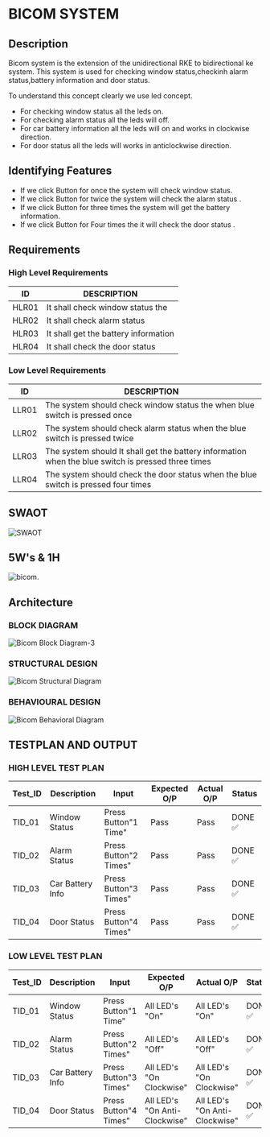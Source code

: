 # BICOM SYSTEM

## Description 
 
  Bicom system is the extension of the unidirectional RKE to bidirectional ke system.
  This system is used for checking window status,checkinh alarm status,battery information and door status.

 To understand this concept clearly we use led concept.
* For checking window status all the leds on.
* For checking alarm status all the leds will off.
* For car battery information  all the leds will on and works in clockwise direction.
* For door status all the leds will  works in anticlockwise direction.  


## Identifying Features
* If we click Button  for once  the  system will check window status.
* If we click Button  for twice the system will check the alarm status  .
* If we click Button for three times the system will get the battery information.
* If we click Button for Four times the  it will  check the door status .


## Requirements

### **High Level Requirements**
 
|ID|DESCRIPTION|
|---|---
|HLR01|It shall check window status the|
|HLR02|It shall check alarm status|
|HLR03|It shall get the battery information|
|HLR04|It shall check the door status|

### **Low Level Requirements**

|ID|DESCRIPTION|
|---|---
|LLR01|The system should  check window status the  when blue switch is pressed once|
|LLR02|The system should  check alarm status when the blue switch is pressed twice|
|LLR03|The system should  It shall get the battery information when the blue switch is pressed three times|
|LLR04|The system should check the door status when the blue switch is pressed four times|

## SWAOT
![SWAOT](https://user-images.githubusercontent.com/88649955/157680427-c99aeb46-9a22-4a40-b566-3ec8670d67ac.JPG)
 
 
 ## 5W's & 1H
![bicom](https://user-images.githubusercontent.com/88649955/157691122-58a41787-9fcd-4cff-8ba2-341ae007baab.jpg).
## Architecture
### BLOCK DIAGRAM

![Bicom Block Diagram-3](https://user-images.githubusercontent.com/77672209/157699372-c2c46b9c-183c-48c9-a13f-2cedcc41c549.jpg)

### STRUCTURAL DESIGN

![Bicom Structural Diagram](https://user-images.githubusercontent.com/77672209/157809444-391d6458-78db-4b10-b538-59bac9ff62b4.jpg)

### BEHAVIOURAL DESIGN

![Bicom Behavioral Diagram](https://user-images.githubusercontent.com/77672209/157809756-2a6c34e8-d1f4-41b9-97cc-49461be53411.jpg)

## **TESTPLAN AND OUTPUT**

### **HIGH LEVEL TEST PLAN**

|Test_ID|Description|Input|Expected O/P|Actual O/P|Status|
---|---|---|---|---|---|
|TID_01|Window Status|Press Button"1 Time"|Pass|Pass|DONE :white_check_mark:|
|TID_02|Alarm Status|Press Button"2 Times"|Pass|Pass|DONE :white_check_mark:|
|TID_03|Car Battery Info|Press Button"3 Times"|Pass|Pass|DONE :white_check_mark:|
|TID_04|Door Status|Press Button"4 Times"|Pass|Pass|DONE :white_check_mark:|


### **LOW LEVEL TEST PLAN**

|Test_ID|Description|Input|Expected O/P|Actual O/P|Status|
---|---|---|---|---|---|
|TID_01|Window Status|Press Button"1 Time"|All LED's "On"|All LED's "On"|DONE :white_check_mark:|
|TID_02|Alarm Status|Press Button"2 Times"|All LED's "Off"|All LED's "Off"|DONE :white_check_mark:|
|TID_03|Car Battery Info|Press Button"3 Times"|All LED's "On Clockwise"|All LED's "On Clockwise"|DONE :white_check_mark:|
|TID_04|Door Status|Press Button"4 Times"|All LED's "On Anti-Clockwise"|All LED's "On Anti-Clockwise"|DONE :white_check_mark:|











